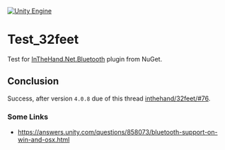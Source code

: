 [![Unity Engine](https://img.shields.io/badge/unity-2020.1.2f1-black.svg?style=flat&logo=unity&cacheSeconds=2592000)](https://unity3d.com/get-unity/download/archive)

# Test_32feet

Test for [InTheHand.Net.Bluetooth](https://www.nuget.org/packages/InTheHand.Net.Bluetooth/) plugin from NuGet.

## Conclusion

Success, after version `4.0.8` due of this thread 
[inthehand/32feet/#76](https://github.com/inthehand/32feet/issues/76#event-3624411972).

### Some Links

* https://answers.unity.com/questions/858073/bluetooth-support-on-win-and-osx.html
